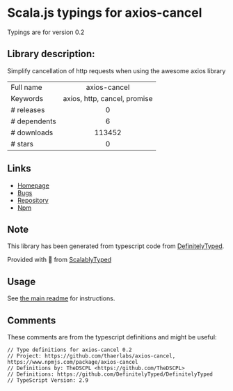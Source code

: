 
# Scala.js typings for axios-cancel

Typings are for version 0.2

## Library description:
Simplify cancellation of http requests when using the awesome axios library

|                    |                 |
| ------------------ | :-------------: |
| Full name          | axios-cancel |
| Keywords           | axios, http, cancel, promise |
| # releases         | 0 |
| # dependents       | 6 |
| # downloads        | 113452 |
| # stars            | 0 |

## Links
- [Homepage](https://github.com/thaerlabs/axios-cancel#readme)
- [Bugs](https://github.com/thaerlabs/axios-cancel/issues)
- [Repository](https://github.com/thaerlabs/axios-cancel)
- [Npm](https://www.npmjs.com/package/axios-cancel)
    


## Note
This library has been generated from typescript code from [DefinitelyTyped](https://definitelytyped.org).

Provided with :purple_heart: from [ScalablyTyped](https://github.com/oyvindberg/ScalablyTyped)

## Usage
See [the main readme](../../readme.md) for instructions.

## Comments

These comments are from the typescript definitions and might be useful:
```
// Type definitions for axios-cancel 0.2
// Project: https://github.com/thaerlabs/axios-cancel, https://www.npmjs.com/package/axios-cancel
// Definitions by: TheDSCPL <https://github.com/TheDSCPL>
// Definitions: https://github.com/DefinitelyTyped/DefinitelyTyped
// TypeScript Version: 2.9

```


